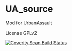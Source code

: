 # UA_source
Mod for UrbanAssault

License GPLv2

<a href="https://scan.coverity.com/projects/marisa-chan-ua_source">
  <img alt="Coverity Scan Build Status"
       src="https://scan.coverity.com/projects/8507/badge.svg"/>
</a>
